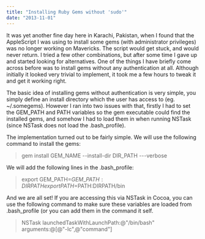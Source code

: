 ```yaml
---
title: "Installing Ruby Gems without 'sudo'"
date: "2013-11-01"
---
```


It was yet another fine day here in Karachi, Pakistan, when I found that the AppleScript I was using to install some gems (with administrator privileges) was no longer working on Mavericks. The script would get stuck, and would never return. I tried a few other combinations, but after some time I gave up and started looking for alternatives. One of the things I have briefly come across before was to install gems without any authentication at all. Although initially it looked very trivial to implement, it took me a few hours to tweak it and get it working right.

The basic idea of installing gems without authentication is very simple, you simply define an install directory which the user has access to (eg. ~/.somegems). However I ran into two issues with that, firstly I had to set the GEM_PATH and PATH variables so the gem executable could find the installed gems, and somehow I had to load them in when running NSTask (since NSTask does not load the .bash_profile).

The implementation turned out to be fairly simple. We will use the following command to install the gems:

> gem install GEM\_NAME --install-dir DIR\_PATH ---verbose

We will add the following lines in the .bash\_profile:

> export GEM\_PATH=$GEM\_PATH:DIRPATH  
> export PATH=$PATH:DIRPATH/bin

And we are all set! If you are accessing this via NSTask in Cocoa, you can use the following command to make sure these variables are loaded from .bash\_profile (or you can add them in the command it self.

> NSTask launchedTaskWithLaunchPath:@"/bin/bash" arguments:@\[@"-lc",@"command"\]
